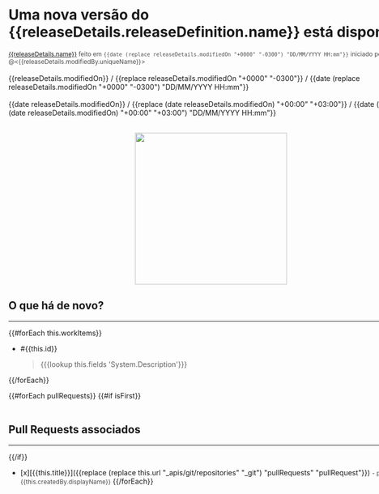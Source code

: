 <div style="margin: auto; width: 800px;">

# Uma nova versão do {{releaseDetails.releaseDefinition.name}} está disponível 
<span style="color: rgba(0,0,0,0.7); font-size: 12px">[{{releaseDetails.name}}]({{releaseDetails._links.web.href}}) feito em `{{date (replace releaseDetails.modifiedOn "+0000" "-0300") "DD/MM/YYYY HH:mm"}}`  iniciado por @<{{releaseDetails.modifiedBy.uniqueName}}></span>
<br></br>
{{releaseDetails.modifiedOn}} / {{replace releaseDetails.modifiedOn "+0000" "-0300"}} / {{date (replace releaseDetails.modifiedOn "+0000" "-0300") "DD/MM/YYYY HH:mm"}}
<br></br>
{{date releaseDetails.modifiedOn}} / {{replace (date releaseDetails.modifiedOn) "+00:00" "+03:00"}} / {{date (replace (date releaseDetails.modifiedOn) "+00:00" "+03:00") "DD/MM/YYYY HH:mm"}}
<br></br>
<center><img src="/nibogestao/4da38e96-7ba2-427c-9275-c3b3eb682469/_apis/git/repositories/4f4e3e2a-7418-430b-81c9-bb53fae05532/Items?path=%2F.attachments%2Ffoguete-ec407c13-76b1-41a5-a0cc-6cdd1498e981.jpg&download=false&resolveLfs=true&%24format=octetStream&api-version=5.0-preview.1&sanitize=true&versionDescriptor.version=wikiMaster" width="300" /></center>

## O que há de novo?
-----------
{{#forEach this.workItems}}
   - #{{this.id}}
      >
      > {{{lookup this.fields 'System.Description'}}}
      >
{{/forEach}} 

{{#forEach pullRequests}}
{{#if isFirst}}
<br></br>
## Pull Requests associados
-----------
{{/if}}
- [x][{{this.title}}]({{replace (replace this.url "_apis/git/repositories" "_git") "pullRequests" "pullRequest"}}) <span style="color: rgba(0,0,0,0.7); font-size: 12px">- por {{this.createdBy.displayName}}</span>
{{/forEach}}
</div>
